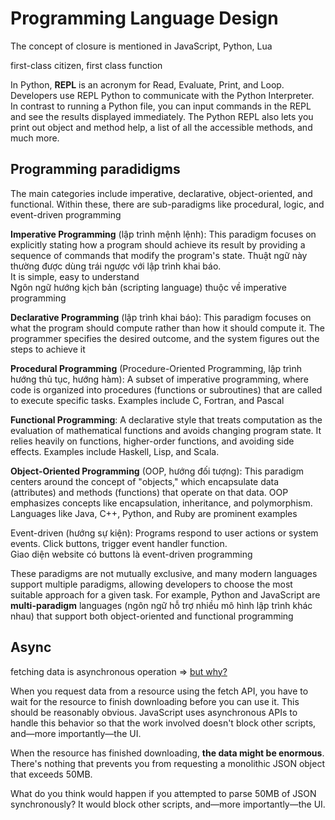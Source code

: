# Programming Language Design

The concept of closure is mentioned in JavaScript, Python, Lua

first-class citizen, first class function

In Python, **REPL** is an acronym for Read, Evaluate, Print, and Loop. Developers use REPL Python to communicate with the Python Interpreter.  
In contrast to running a Python file, you can input commands in the REPL and see the results displayed immediately. The Python REPL also lets you print out object and method help, a list of all the accessible methods, and much more.

## Programming paradidigms

The main categories include imperative, declarative, object-oriented, and functional. Within these, there are sub-paradigms like procedural, logic, and event-driven programming

**Imperative Programming** (lập trình mệnh lệnh): This paradigm focuses on explicitly stating how a program should achieve its result by providing a sequence of commands that modify the program's state. Thuật ngữ này thường được dùng trái ngược với lập trình khai báo.  
It is simple, easy to understand  
Ngôn ngữ hướng kịch bản (scripting language) thuộc về imperative programming

**Declarative Programming** (lập trình khai báo): This paradigm focuses on what the program should compute rather than how it should compute it. The programmer specifies the desired outcome, and the system figures out the steps to achieve it

**Procedural Programming** (Procedure-Oriented Programming, lập trình hướng thủ tục, hướng hàm): A subset of imperative programming, where code is organized into procedures (functions or subroutines) that are called to execute specific tasks. Examples include C, Fortran, and Pascal

**Functional Programming**: A declarative style that treats computation as the evaluation of mathematical functions and avoids changing program state. It relies heavily on functions, higher-order functions, and avoiding side effects. Examples include Haskell, Lisp, and Scala.

**Object-Oriented Programming** (OOP, hướng đối tượng): This paradigm centers around the concept of "objects," which encapsulate data (attributes) and methods (functions) that operate on that data. OOP emphasizes concepts like encapsulation, inheritance, and polymorphism. Languages like Java, C++, Python, and Ruby are prominent examples

Event-driven (hướng sự kiện): Programs respond to user actions or system events. Click buttons, trigger event handler function.  
Giao diện website có buttons là event-driven programming

These paradigms are not mutually exclusive, and many modern languages support multiple paradigms, allowing developers to choose the most suitable approach for a given task. For example, Python and JavaScript are **multi-paradigm** languages (ngôn ngữ hỗ trợ nhiều mô hình lập trình khác nhau) that support both object-oriented and functional programming

## Async

fetching data is asynchronous operation => [but why?](https://stackoverflow.com/questions/39170556/why-are-these-fetch-methods-asynchronous)

When you request data from a resource using the fetch API, you have to wait for the resource to finish downloading before you can use it. This should be reasonably obvious. JavaScript uses asynchronous APIs to handle this behavior so that the work involved doesn't block other scripts, and—more importantly—the UI.

When the resource has finished downloading, **the data might be enormous**. There's nothing that prevents you from requesting a monolithic JSON object that exceeds 50MB.

What do you think would happen if you attempted to parse 50MB of JSON synchronously? It would block other scripts, and—more importantly—the UI.
